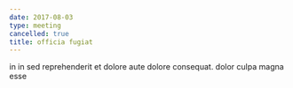 ```yaml
---
date: 2017-08-03
type: meeting
cancelled: true
title: officia fugiat
---
```

in in sed reprehenderit et dolore aute dolore consequat. dolor culpa magna esse